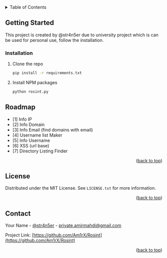 
<a name="readme-top"></a>

<!-- TABLE OF CONTENTS -->
<details>
  <summary>Table of Contents</summary>
  <ol>
    <li>
      <a href="#getting-started">Getting Started</a>
      <ul>
        <li><a href="#installation">Installation</a></li>
      </ul>
    </li>
    <li><a href="#roadmap">Roadmap</a></li>
    <li><a href="#license">License</a></li>
    <li><a href="#contact">Contact</a></li>
  </ol>
</details>

<!-- GETTING STARTED -->
## Getting Started

This project is created by @str4n5er due to university project which is can be used for personal use, follow the installation.

### Installation

1. Clone the repo
   ```sh
   pip install -r requirements.txt
   ```
2. Install NPM packages
   ```sh
   python rosint.py
   ```

<!-- ROADMAP -->
## Roadmap

- [1] Info IP
- [2] Info Domain
- [3] Info Email (find domains with email)
- [4] Username list Maker
- [5] Info Username
- [6] XSS (url base)
- [7] Directory Listing Finder

<p align="right">(<a href="#readme-top">back to top</a>)</p>

<!-- LICENSE -->
## License

Distributed under the MIT License. See `LICENSE.txt` for more information.

<p align="right">(<a href="#readme-top">back to top</a>)</p>



<!-- CONTACT -->
## Contact

Your Name - [@str4n5er](https://t.me/str4n5er) - private.amirmahdi@gmail.com

Project Link: [https://github.com/Am1rX/Rosint](https://github.com/Am1rX/Rosint)

<p align="right">(<a href="#readme-top">back to top</a>)</p>
